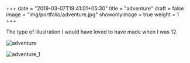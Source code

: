+++
date = "2019-03-07T19:41:01+05:30"
title = "adventure"
draft = false
image = "img/portfolio/adventure.jpg"
showonlyimage = true
weight = 1
+++

The type of illustration I would have loved to have made when I was 12.

![adventure](/img/portfolio/adventure.jpg)

![adventure_1](/img/portfolio/closeups/adventure.jpg)
